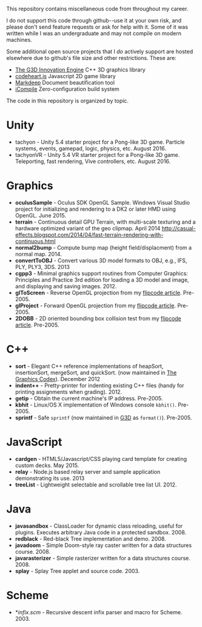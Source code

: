 This repository contains miscellaneous code from throughout my career.

I do not support this code through github--use it at your own risk, and please don't send
feature requests or ask for help with it. Some of it was written while I was an undergraduate
and may not compile on modern machines.

Some additional open source projects that I _do_ actively support are hosted elsewhere due to
github's file size and other restrictions. These are:

- [The G3D Innovation Engine](http://g3d.cs.williams.edu) C++ 3D graphics library
- [codeheart.js](http://codeheartjs.com) Javascript 2D game library
- [Markdeep](https://casual-effects.com/markdeep) Document beautification tool
- [iCompile](http://g3d.cs.williams.edu/g3d/G3D10/build/manual/icompile-manual.html) Zero-configuration build system

The code in this repository is organized by topic.

Unity
==================================================================
- tachyon - Unity 5.4 starter project for a Pong-like 3D game. Particle systems, events, gamepad, logic, physics, etc. August 2016.
- tachyonVR - Unity 5.4 VR starter project for a Pong-like 3D game. Teleporting, fast rendering, Vive controllers, etc. August 2016.


Graphics
==================================================================
- **oculusSample** - Oculus SDK OpenGL Sample. Windows Visual Studio project for initializing and rendering to a DK2 or later HMD using OpenGL. June 2015.
- **terrain** - Continuous detail GPU Terrain, with multi-scale texturing and a hardware optimized variant of the geo clipmap. April 2014 http://casual-effects.blogspot.com/2014/04/fast-terrain-rendering-with-continuous.html
- **normal2bump** - Compute bump map (height field/displacment) from a normal map. 2014.
- **convertToOBJ** - Convert various 3D model formats to OBJ, e.g., IFS, PLY, PLY3, 3DS. 2013
- **cgpp3** - Minimal graphics support routines from Computer Graphics: Principles and Practice 3rd edition for loading a 3D model and image, and displaying and saving images. 2012.
- **glToScreen** - Reverse OpenGL projection from my [flipcode article](http://www.flipcode.com/archives/Object_To_Screen_Space.shtml). Pre-2005.
- **glProject** - Forward OpenGL projection from my [flipcode article](http://www.flipcode.com/archives/Projecting_3D_Points.shtml). Pre-2005.
- **2DOBB** - 2D oriented bounding box collision test from my [flipcode article](http://www.flipcode.com/archives/2D_OBB_Intersection.shtml). Pre-2005.

C++
==================================================================
- **sort** - Elegant C++ reference implementations of heapSort, insertionSort, mergeSort, and quickSort. (now maintained in [The Graphics Codex](http://graphicscodex.com)). December 2012
- **indent++** - Pretty-printer for indenting existing C++ files (handy for printing assignments when grading). 2012.
- **getip** - Obtain the current machine's IP address. Pre-2005.
- **kbhit** - Linux/OS X implementation of Windows console `kbhit()`. Pre-2005.
- **sprintf** - Safe `sprintf` (now maintained in [G3D](http://g3d.cs.williams.edu) as `format()`). Pre-2005.

JavaScript
==================================================================
- **cardgen** - HTML5/Javascript/CSS playing card template for creating custom decks. May 2015.
- **relay** - Node.js based relay server and sample application demonstrating its use. 2013
- **treeList** - Lightweight selectable and scrollable tree list UI. 2012.


Java
==================================================================
- **javasandbox** - ClassLoader for dynamic class reloading, useful for plugins. Executes arbitrary Java code in a protected sandbox. 2008.
- **redblack** - Red-black Tree implementation and demo. 2008.
- **javadoom** - Simple Doom-style ray caster written for a data structures course. 2008.
- **javarasterizer** - Simple rasterizer written for a data structures course. 2008.
- **splay** - Splay Tree applet and source code. 2003.


Scheme
==================================================================
- **infix.scm* - Recursive descent infix parser and macro for Scheme. 2003.

<!--
TODO:

 <li><a href="http://cs.williams.edu/~morgan/cs136-s08/darwin2.0/">Darwin 2.0</a> - AI programming game with isometric 3D graphics using concurrency
 <li><a href="http://cs.williams.edu/~morgan/darwin/">Darwin 2.1</a> - AI programming game with isometric 3D graphics using coroutines (no explicit synchronization needed!)



-->
